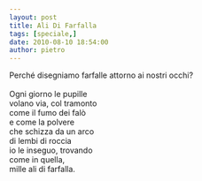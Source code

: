 ```yaml
---
layout: post
title: Ali Di Farfalla
tags: [speciale,]
date: 2010-08-10 18:54:00
author: pietro
---
```

Perché disegniamo farfalle attorno ai nostri occhi?<br/><br/>Ogni giorno le pupille<br/>volano via, col tramonto<br/>come il fumo dei falò<br/>e come la polvere<br/>che schizza da un arco<br/>di lembi di roccia<br/>io le inseguo, trovando<br/>come in quella,<br/>mille ali di farfalla.
